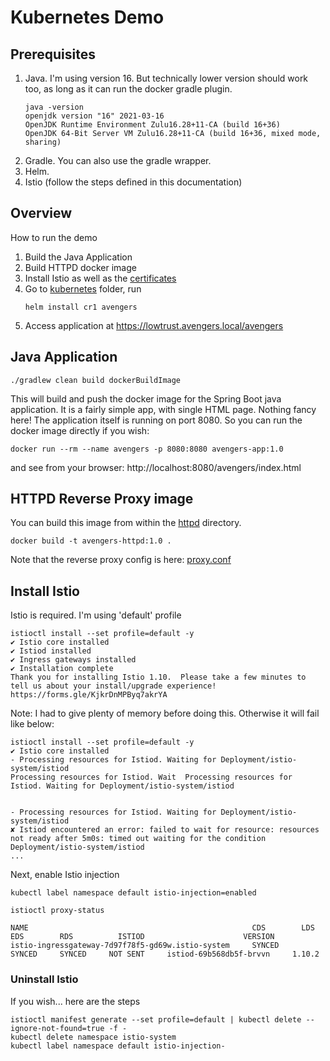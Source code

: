 # Kubernetes Demo

## Prerequisites
1. Java. I'm using version 16. But technically lower version should work too, as long as it can run the docker gradle plugin.
   ``` 
   java -version
   openjdk version "16" 2021-03-16
   OpenJDK Runtime Environment Zulu16.28+11-CA (build 16+36)
   OpenJDK 64-Bit Server VM Zulu16.28+11-CA (build 16+36, mixed mode, sharing)
   ```
2. Gradle. You can also use the gradle wrapper.
3. Helm.
4. Istio (follow the steps defined in this documentation)

## Overview

How to run the demo
1. Build the Java Application
2. Build HTTPD docker image
3. Install Istio as well as the [certificates](resources/certificates/README.md)
4. Go to [kubernetes](kubernetes) folder, run
   ``` 
   helm install cr1 avengers
   ```      
5. Access application at https://lowtrust.avengers.local/avengers

## Java Application
``` 
./gradlew clean build dockerBuildImage
```
This will build and push the docker image for the Spring Boot java application. 
It is a fairly simple app, with single HTML page. Nothing fancy here! The application itself is running on port 8080.
So you can run the docker image directly if you wish:
``` 
docker run --rm --name avengers -p 8080:8080 avengers-app:1.0
``` 
and see from your browser: http://localhost:8080/avengers/index.html

## HTTPD Reverse Proxy image
You can build this image from within the [httpd](httpd) directory.
``` 
docker build -t avengers-httpd:1.0 .
```
Note that the reverse proxy config is here: [proxy.conf](httpd/conf/proxy.conf)

## Install Istio
Istio is required. I'm using 'default' profile
``` 
istioctl install --set profile=default -y
✔ Istio core installed                                                                                                                                                                                
✔ Istiod installed                                                                                                                                                                                    
✔ Ingress gateways installed                                                                                                                                                                          
✔ Installation complete                                                                                                                                                                               Thank you for installing Istio 1.10.  Please take a few minutes to tell us about your install/upgrade experience!  https://forms.gle/KjkrDnMPByq7akrYA
```
Note: I had to give plenty of memory before doing this. Otherwise it will fail like below:
```
istioctl install --set profile=default -y
✔ Istio core installed                                                                                                                                                                                                                                                                                                    
- Processing resources for Istiod. Waiting for Deployment/istio-system/istiod                                                                                    Processing resources for Istiod. Wait  Processing resources for Istiod. Waiting for Deployment/istio-system/istiod                                                                                                                         


- Processing resources for Istiod. Waiting for Deployment/istio-system/istiod                                                                                                                         
✘ Istiod encountered an error: failed to wait for resource: resources not ready after 5m0s: timed out waiting for the condition                                                                       
Deployment/istio-system/istiod                                         
...
```

Next, enable Istio injection
``` 
kubectl label namespace default istio-injection=enabled
```


```
istioctl proxy-status   

NAME                                                  CDS        LDS        EDS        RDS          ISTIOD                      VERSION
istio-ingressgateway-7d97f78f5-gd69w.istio-system     SYNCED     SYNCED     SYNCED     NOT SENT     istiod-69b568db5f-brvvn     1.10.2

```

### Uninstall Istio
If you wish... here are the steps
``` 
istioctl manifest generate --set profile=default | kubectl delete --ignore-not-found=true -f -
kubectl delete namespace istio-system
kubectl label namespace default istio-injection-
```




